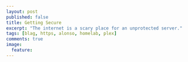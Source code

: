 ```yaml
---
layout: post
published: false
title: Getting Secure
excerpt: "The internet is a scary place for an unprotected server."
tags: [blag, https, alonso, homelab, plex]
comments: true
image:
  feature: 
---
```


